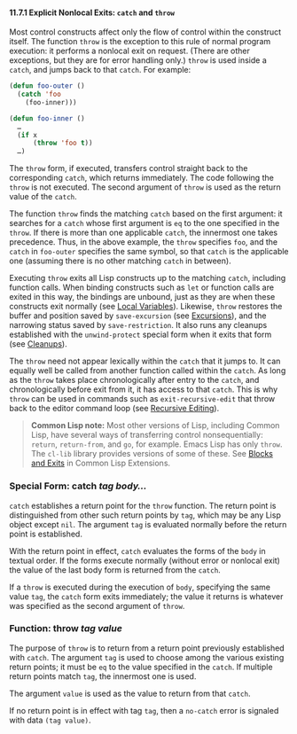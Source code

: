 

#### 11.7.1 Explicit Nonlocal Exits: `catch` and `throw`

Most control constructs affect only the flow of control within the construct itself. The function `throw` is the exception to this rule of normal program execution: it performs a nonlocal exit on request. (There are other exceptions, but they are for error handling only.) `throw` is used inside a `catch`, and jumps back to that `catch`. For example:

```lisp
(defun foo-outer ()
  (catch 'foo
    (foo-inner)))

(defun foo-inner ()
  …
  (if x
      (throw 'foo t))
  …)
```

The `throw` form, if executed, transfers control straight back to the corresponding `catch`, which returns immediately. The code following the `throw` is not executed. The second argument of `throw` is used as the return value of the `catch`.

The function `throw` finds the matching `catch` based on the first argument: it searches for a `catch` whose first argument is `eq` to the one specified in the `throw`. If there is more than one applicable `catch`, the innermost one takes precedence. Thus, in the above example, the `throw` specifies `foo`, and the `catch` in `foo-outer` specifies the same symbol, so that `catch` is the applicable one (assuming there is no other matching `catch` in between).

Executing `throw` exits all Lisp constructs up to the matching `catch`, including function calls. When binding constructs such as `let` or function calls are exited in this way, the bindings are unbound, just as they are when these constructs exit normally (see [Local Variables](Local-Variables.html)). Likewise, `throw` restores the buffer and position saved by `save-excursion` (see [Excursions](Excursions.html)), and the narrowing status saved by `save-restriction`. It also runs any cleanups established with the `unwind-protect` special form when it exits that form (see [Cleanups](Cleanups.html)).

The `throw` need not appear lexically within the `catch` that it jumps to. It can equally well be called from another function called within the `catch`. As long as the `throw` takes place chronologically after entry to the `catch`, and chronologically before exit from it, it has access to that `catch`. This is why `throw` can be used in commands such as `exit-recursive-edit` that throw back to the editor command loop (see [Recursive Editing](Recursive-Editing.html)).

> **Common Lisp note:** Most other versions of Lisp, including Common Lisp, have several ways of transferring control nonsequentially: `return`, `return-from`, and `go`, for example. Emacs Lisp has only `throw`. The `cl-lib` library provides versions of some of these. See [Blocks and Exits](https://www.gnu.org/software/emacs/manual/html_node/cl/Blocks-and-Exits.html#Blocks-and-Exits) in Common Lisp Extensions.

### Special Form: **catch** *tag body…*

`catch` establishes a return point for the `throw` function. The return point is distinguished from other such return points by `tag`, which may be any Lisp object except `nil`. The argument `tag` is evaluated normally before the return point is established.

With the return point in effect, `catch` evaluates the forms of the `body` in textual order. If the forms execute normally (without error or nonlocal exit) the value of the last body form is returned from the `catch`.

If a `throw` is executed during the execution of `body`, specifying the same value `tag`, the `catch` form exits immediately; the value it returns is whatever was specified as the second argument of `throw`.

### Function: **throw** *tag value*

The purpose of `throw` is to return from a return point previously established with `catch`. The argument `tag` is used to choose among the various existing return points; it must be `eq` to the value specified in the `catch`. If multiple return points match `tag`, the innermost one is used.

The argument `value` is used as the value to return from that `catch`.

If no return point is in effect with tag `tag`, then a `no-catch` error is signaled with data `(tag value)`.

